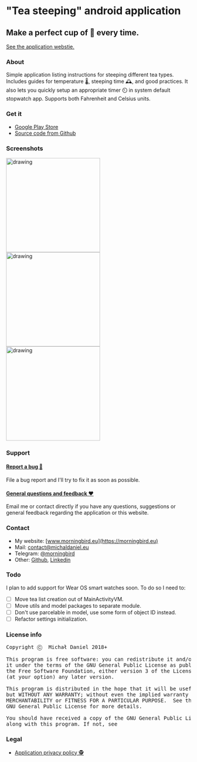 # "Tea steeping" android application

## Make a perfect cup of 🍵 every time.

[See the application webstie.](https://morningbird.eu/app/teasteeping)

### About

Simple application listing instructions for steeping different tea types. Includes guides for temperature 🌡, steeping time 🕰, and good practices. It also lets you quickly setup an appropriate timer ⏲ in system default stopwatch app. Supports both Fahrenheit and Celsius units.

### Get it

* [Google Play Store](https://play.google.com/store/apps/details?id=eu.morningbird.teasteeping)
* [Source code from Github](https://github.com/michaldaniel/teasteeping-android/archive/master.zip)

### Screenshots

<img src="https://user-images.githubusercontent.com/1345297/51793692-c1c91c00-21c4-11e9-8eb2-22ccf54b7fc6.png" alt="drawing" width="256"/> <img src="https://user-images.githubusercontent.com/1345297/51793693-c1c91c00-21c4-11e9-838a-3c19654b214e.png" alt="drawing" width="256"/> <img src="https://user-images.githubusercontent.com/1345297/51793694-c261b280-21c4-11e9-8f20-faa7c2cb7581.png" alt="drawing" width="256"/>

### Support

#### [Report a bug 🐛](https://github.com/michaldaniel/teasteeping-android/issues/new)

File a bug report and I'll try to fix it as soon as possible.

#### [General questions and feedback ❤️](mailto:contact@michaldaniel.eu)

Email me or contact directly if you have any questions, suggestions or general feedback regarding the application or this website.

### Contact

* My website: [www.morningbird.eu](https://morningbird.eu)
* Mail: [contact@michaldaniel.eu](mailto:contact@michaldaniel.eu)
* Telegram: [@morningbird](https://telegram.me/morningbird)
* Other: [Github](https://github.com/michaldaniel), [Linkedin](https://www.linkedin.com/in/michalpiotrdaniel)

### Todo

I plan to add support for Wear OS smart watches soon. To do so I need to:

* [ ] Move tea list creation out of MainActivityVM.
* [ ] Move utils and model packages to separate module.
* [ ] Don't use parcelable in model, use some form of object ID instead.
* [ ] Refactor settings initialization.

### License info

<pre>
Copyright Ⓒ  Michał Daniel 2018+

This program is free software: you can redistribute it and/or modify
it under the terms of the GNU General Public License as published by
the Free Software Foundation, either version 3 of the License, or
(at your option) any later version.

This program is distributed in the hope that it will be useful,
but WITHOUT ANY WARRANTY; without even the implied warranty of
MERCHANTABILITY or FITNESS FOR A PARTICULAR PURPOSE.  See the
GNU General Public License for more details.

You should have received a copy of the GNU General Public License
along with this program. If not, see <http://www.gnu.org/licenses/>
</pre>

### Legal

* [Application privacy policy 🕵️](https://morningbird.eu/app/teasteeping/privacy)
